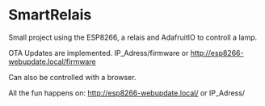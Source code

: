 # SmartRelais

Small project using the ESP8266, a relais and AdafruitIO to controll a lamp.

OTA Updates are implemented. IP_Adress/firmware or http://esp8266-webupdate.local/firmware

Can also be controlled with a browser.

All the fun happens on: http://esp8266-webupdate.local/    or IP_Adress/
